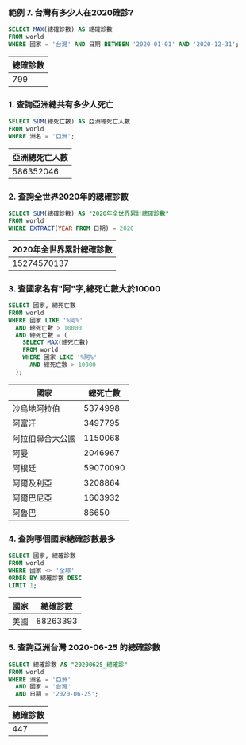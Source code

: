 ### 範例 7. 台灣有多少人在2020確診?

```sql
SELECT MAX(總確診數) AS 總確診數
FROM world
WHERE 國家 = '台灣' AND 日期 BETWEEN '2020-01-01' AND '2020-12-31';
```

| 總確診數 |
| --- | 
| 799 | 

### 1. 查詢亞洲總共有多少人死亡

```sql
SELECT SUM(總死亡數) AS 亞洲總死亡人數
FROM world
WHERE 洲名 = '亞洲';
```

| 亞洲總死亡人數 |
| --- | 
| 586352046| 

### 2. 查詢全世界2020年的總確診數

```sql
SELECT SUM(總確診數) AS "2020年全世界累計總確診數"
FROM world
WHERE EXTRACT(YEAR FROM 日期) = 2020

```

| 2020年全世界累計總確診數 |
| --- | 
| 15274570137| 

### 3. 查國家名有"阿"字,總死亡數大於10000

```sql
SELECT 國家, 總死亡數
FROM world
WHERE 國家 LIKE '%阿%'
  AND 總死亡數 > 10000
  AND 總死亡數 = (
    SELECT MAX(總死亡數)
    FROM world
    WHERE 國家 LIKE '%阿%'
      AND 總死亡數 > 10000
  );
```

| 國家 | 總死亡數 |
| --- | --- | 
| 沙烏地阿拉伯	| 5374998 |
| 阿富汗	| 3497795 |
| 阿拉伯聯合大公國	| 1150068 |
| 阿曼	| 2046967 |
| 阿根廷	| 59070090 |
| 阿爾及利亞	| 3208864 |
| 阿爾巴尼亞	| 1603932 |
| 阿魯巴	| 86650 |

### 4. 查詢哪個國家總確診數最多

```sql
SELECT 國家, 總確診數
FROM world
WHERE 國家 <> '全球'
ORDER BY 總確診數 DESC
LIMIT 1;
```

| 國家 | 總確診數 |
| --- | --- | 
| 美國 | 88263393 |

### 5. 查詢亞洲台灣 2020-06-25 的總確診數

```sql
SELECT 總確診數 AS "20200625_總確診"
FROM world
WHERE 洲名 = '亞洲'
  AND 國家 = '台灣'
  AND 日期 = '2020-06-25';
```

| 總確診數 |
| --- | 
| 447 |
